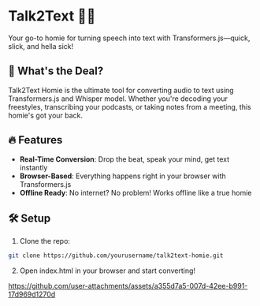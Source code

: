 # Talk2Text 🎤✨

Your go-to homie for turning speech into text with Transformers.js—quick, slick, and hella sick!

## 🚀 What's the Deal?

Talk2Text Homie is the ultimate tool for converting audio to text using Transformers.js and Whisper model. Whether you're decoding your freestyles, transcribing your podcasts, or taking notes from a meeting, this homie's got your back.

## 🔥 Features

- **Real-Time Conversion**: Drop the beat, speak your mind, get text instantly
- **Browser-Based**: Everything happens right in your browser with Transformers.js
- **Offline Ready**: No internet? No problem! Works offline like a true homie

## 🛠️ Setup

1. Clone the repo:
```bash
git clone https://github.com/yourusername/talk2text-homie.git
````

2. Open index.html in your browser and start converting!

https://github.com/user-attachments/assets/a355d7a5-007d-42ee-b991-17d969d1270d

